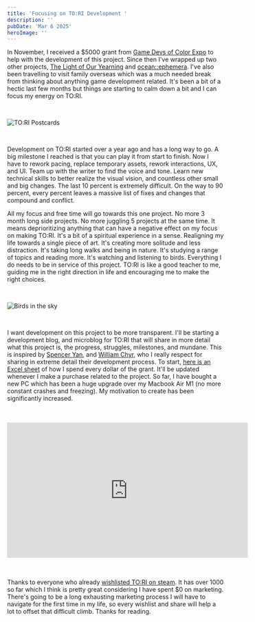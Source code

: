 ```yaml
---
title: 'Focusing on TO:RI Development '
description: ''
pubDate: 'Mar 6 2025'
heroImage: ''
---
```


In November, I received a $5000 grant from [Game Devs of Color Expo](https://www.gamedevsofcolor.org/) to help with the development of this project. Since then I've wrapped up two other projects, [The Light of Our Yearning](https://bsky.app/profile/farfama.bsky.social/post/3lfunvztz2c2i) and [ocean::ephemera](https://infinitetears.itch.io/oceanephemera). I've also been travelling to visit family overseas which was a much needed break from thinking about anything game development related. It's been a bit of a hectic last few months but things are starting to calm down a bit and I can focus my energy on TO:RI.

<br>

![TO:RI Postcards](/tori-postcard.JPG)

<br>


Development on TO:RI started over a year ago and has a long way to go. A big milestone I reached is that you can play it from start to finish. Now I have to rework pacing, replace temporary assets, rework interactions, UX, and UI. Team up with the writer to find the voice and tone. Learn new technical skills to better realize the visual vision, and countless other small and big changes. The last 10 percent is extremely difficult. On the way to 90 percent, every percent leaves a massive list of fixes and changes that compound and conflict.

All my focus and free time will go towards this one project. No more 3 month long side projects. No more juggling 5 projects at the same time. It means deprioritizing anything that can have a negative effect on my focus on making TO:RI. It's a bit of a spiritual experience in a sense. Realigning my life towards a single piece of art. It's creating more solitude and less distraction. It's taking long walks and being in nature. It's studying a range of topics and reading more. It's watching and listening to birds. Everything I do needs to be in service of this project. TO:RI is like a good teacher to me, guiding me in the right direction in life and encouraging me to make the right choices.

<br>

![Birds in the sky](/birds-flying.webp)

<br>

I want development on this project to be more transparent. I'll be starting a development blog, and microblog for TO:RI that will share in more detail what this project is, the progress, struggles, milestones, and mundane. This is inspired by [Spencer Yan](https://bsky.app/profile/spncryn.bsky.social), and [William Chyr](https://williamchyr.com/), who I really respect for sharing in extreme detail their development process. To start, [here is an Excel sheet](https://docs.google.com/spreadsheets/d/1yKz2otlKZnXkLUXjeiWoUUx6xGuEKoKBwiL3G_AcciY/edit?usp=sharing) of how I spend every dollar of the grant. It'll be updated whenever I make a purchase related to the project. So far, I have bought a new PC which has been a huge upgrade over my Macbook Air M1 (no more constant crashes and freezing). My motivation to create has been significantly increased.

<br>
<br>

<iframe width="560" height="315" style="display: block;
    margin: 0 auto;" src="https://www.youtube.com/embed/b6BziuwxucI?si=3RIqAw3klRJB-5gy" title="YouTube video player" frameborder="0" allow="accelerometer; autoplay; clipboard-write; encrypted-media; gyroscope; picture-in-picture; web-share" referrerpolicy="strict-origin-when-cross-origin" allowfullscreen></iframe>

<br>
<br>

Thanks to everyone who already [wishlisted TO:RI on steam](https://store.steampowered.com/app/3215280/TORI/). It has over 1000 so far which I think is pretty great considering I have spent $0 on marketing. There's going to be a long exhausting marketing process I will have to navigate for the first time in my life, so every wishlist and share will help a lot to offset that difficult climb. Thanks for reading.

